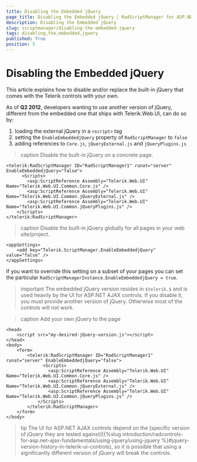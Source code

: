 ```yaml
---
title: Disabling the Embedded jQuery
page_title: Disabling the Embedded jQuery | RadScriptManager for ASP.NET AJAX Documentation
description: Disabling the Embedded jQuery
slug: scriptmanager/disabling-the-embedded-jquery
tags: disabling,the,embedded,jquery
published: True
position: 5
---
```


# Disabling the Embedded jQuery

This article explains how to disable and/or replace the built-in jQuery that comes with the Telerik controls with your own.

As of **Q2 2012**, developers wanting to use another version of jQuery, different from the embedded one that ships with Telerik.Web.UI, can do so by:

1. loading the external jQuery in a `<script>` tag
1. setting the `EnableEmbeddedjQuery` property of `RadScriptManager` to `false`
1. adding references to `Core.js`, `jQueryExternal.js` and `jQueryPlugins.js`


>caption Disable the built-in jQuery on a concrete page.

````ASPNET
<telerik:RadScriptManager ID="RadScriptManager1" runat="server" EnableEmbeddedjQuery="false">
      <Scripts>
        <asp:ScriptReference Assembly="Telerik.Web.UI" Name="Telerik.Web.UI.Common.Core.js" />
        <asp:ScriptReference Assembly="Telerik.Web.UI" Name="Telerik.Web.UI.Common.jQueryExternal.js" />
        <asp:ScriptReference Assembly="Telerik.Web.UI" Name="Telerik.Web.UI.Common.jQueryPlugins.js" />
    </Scripts>
</telerik:RadScriptManager>
````

>caption Disable the built-in jQuery globally for all pages in your web site/project. 

````web.config
<appSettings>
	<add key="Telerik.ScriptManager.EnableEmbeddedjQuery" value="false" />
</appSettings>
````


If you want to override this setting on a subset of your pages you can set  the particular `RadScriptManagerInstance.EnableEmbeddedjQuery = true`.

>important
>The embedded jQuery version resides in `$telerik.$` and is used heavily by the UI for ASP.NET AJAX controls. If you disable it, you must provide another version of jQuery. Otherwise most of the controls will not work. 

>caption Add your own jQuery to the page

````ASP.NET
<head>
	<script src="my-desired-jQuery-version.js"></script>
</head>
<body>
	<form>
		<telerik:RadScriptManager ID="RadScriptManager1" runat="server" EnableEmbeddedjQuery="false">
		      <Scripts>
		        <asp:ScriptReference Assembly="Telerik.Web.UI" Name="Telerik.Web.UI.Common.Core.js" />
		        <asp:ScriptReference Assembly="Telerik.Web.UI" Name="Telerik.Web.UI.Common.jQueryExternal.js" />
		        <asp:ScriptReference Assembly="Telerik.Web.UI" Name="Telerik.Web.UI.Common.jQueryPlugins.js" />
		    </Scripts>
		</telerik:RadScriptManager>
	</form>
</body>
````

>tip The UI for ASP.NET AJAX controls depend on the [specific version of jQuery they are tested against]({%slug introduction/radcontrols-for-asp.net-ajax-fundamentals/using-jquery/using-jquery %}#jquery-version-history-in-telerik-ui-controls), so it is possible that using a significantly different version of jQuery will break the controls.

